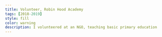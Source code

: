 ```yaml
---
title: Volunteer, Robin Hood Academy
tags: [2018-2019]
style: fill
color: warning
description: I volunteered at an NGO, teaching basic primary education to underprivileged children. It was a fulfilling experience, as I saw them grow in confidence and knowledge. This role deepened my commitment to social causes and highlighted the transformative power of education in improving lives.
---
```

